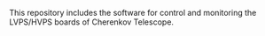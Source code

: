 This repository includes the software for control and monitoring the LVPS/HVPS boards of Cherenkov Telescope.
